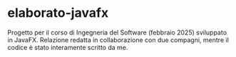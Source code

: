 # elaborato-javafx
Progetto per il corso di Ingegneria del Software (febbraio 2025) sviluppato in JavaFX. Relazione redatta in collaborazione con due compagni, mentre il codice è stato interamente scritto da me.
